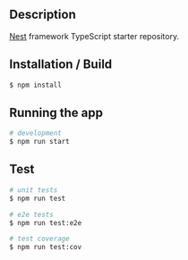 
## Description

[Nest](https://github.com/nestjs/nest) framework TypeScript starter repository.

## Installation / Build

```bash
$ npm install
```

## Running the app

```bash
# development
$ npm run start

```

## Test

```bash
# unit tests
$ npm run test

# e2e tests
$ npm run test:e2e

# test coverage
$ npm run test:cov
```

